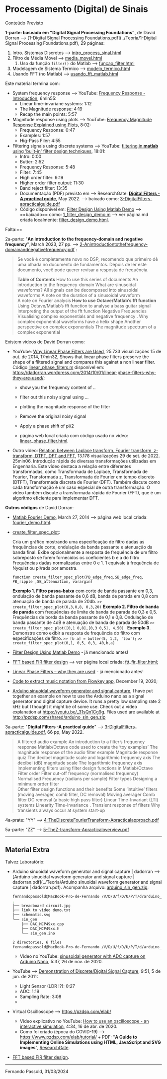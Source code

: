 # Processamento (Digital) de Sinais

Conteúdo Previsto

**1-parte: baseado em "Digital Signal Processing Foundations"**, de David Dorran -->  [1-Digital Signal Processing Foundations.pdf](../Teoria/1-Digital Signal Processing Foundations.pdf), 29 páginas:

1. Intro. Sistemas Discretos -->  [intro_process_sinal.html](intro_process_sinal.html) 
2. Filtro de Média Móvel -->  [media_movel.html](media_movel.html) 
   1. Uso da função `filter()` do Matlab -->  [funcao_filter.html](funcao_filter.html) 
3. Modelagem de Sistema Termico -->  [modelo_termico.html](modelo_termico.html) 
4. Usando FFT (no Matlab) -->  [usando_fft_matlab.html](usando_fft_matlab.html) 

Este material termina com:

* System frequency response --> YouTube: [Frequency Response - Introduction](https://www.youtube.com/watch?v=IhfAA9hZJLM), 6min55:
  * Linear time-invariane systems: 1:12
  * The Magnitude response: 4:19
  * Recap the main points: 5:57
* Magnitude response using plots -->  YouTube: [Frequency Magnitude Response Explained using Plots](https://www.youtube.com/watch?v=YjvEfmjU7GA), 8:02:
  * Frequency Response: 0:47
  * Examples: 1:57
  * Hig-Pass Filer: 4:55
* Filtering signals using discrete systems --> YouTube: [filtering in **matlab** using 'built-in' filter design techniques](https://www.youtube.com/watch?v=vfH5r4cKukg), 18:01:
  * Intro: 0:00
  * Butter: 2:52
  * Frequency Response: 5:48
  * Filter: 7:45
  * High order filter: 9:19
  * Higher order filter output: 11:30
  * Band reject filter: 13:35
  * Documentação (PDF) previsto em --> ResearchGate: [**Digital Filters -A practical guide**](https://www.researchgate.net/publication/360964002_Digital_Filters_-A_practical_guide?channel=doi&linkId=6295f1eb6886635d5cb15d01&showFulltext=true), May 2022. --> baixado como:  [3-DigitalFilters-apracticalguide.pdf](../Teoria/3-DigitalFilters-apracticalguide.pdf) 
  * Código disponível em: [Filter Design Using Matlab Demo](https://dadorran.wordpress.com/2013/10/18/filter-design-using-matlab-demo/) --> ==baixado== como:  [1_filter_design_demo.m](../Teoria/ddorran_codes/1_filter_design_demo.m) --> ver página md criada localmente: [filter_design_demo.html](filter_design_demo.html).

Falta:==

2a-parte: "**An introduction to the frequency-domain and negative frequency**", March 2023, 27 pp.  -->  [2-Anintroductiontothefrequency-domainandnegativefrequency.pdf](../Teoria/2-Anintroductiontothefrequency-domainandnegativefrequency.pdf) :

>  Se você é completamente novo no DSP, recomendo que primeiro dê uma olhada no documento de fundamentos. Depois de ler este documento, você pode querer revisar a resposta de frequência.
>
> **Table of Contents**
> How to use this series of documents 
> An introduction to the frequency-domain 
> 	What are sinusoidal waveforms? 
> 	All signals can be decomposed into sinusoidal waveforms 
> 	A note on the duration of a sinusoidal waveform 	
> 	A note on Fourier analysis
> **How to use Octave/Matlab’s fft function** 
> 	Using Octave/Matlab’s fft function to analyse a bass guitar signal
> 	Interpreting the output of the fft function 
> Negative Frequencies  
> 	Visualising complex exponentials and negative frequency . 
> 	Why complex exponential waveforms have a helix shape 
> 	Another perspective on complex exponentials
> 	The magnitude spectrum of a complex exponential 

Existem videos de David Dorran como:

* YouYube: [Why Linear Phase Filters are Used](https://youtu.be/xPTe7ZWLVhQ?si=qo1QZGCwiW6VpsQx), 25.733 visualizações  15 de out. de 2014, 17min32, Shows that linear phase filters preserve the shape of a filtered signal and compares this against a non linear filter.
  Código [linear_phase_filters.m](linear_phase_filters.m) disponível em: https://dadorran.wordpress.com/2014/10/01/linear-phase-filters-why-they-are-used/:

  * show you the frequency content of ..

  * filter out this noisy signal using ...

  * plotting the magnitude response of the filter

  * Remove the original noisy signal

  * Apply a phase shift of pi/2

  * página web local criada com código usado no video: [linear_phase_filter.html](linear_phase_filter.html).

    
  
* Outro video: [Relation between Laplace transform, Fourier transform, z-transform, DTFT, DFT and FFT](https://www.youtube.com/watch?v=ZxgYLp5ELtI), 13.178 visualizações  29 de set. de 2022. 25min06.
  Introdução rápida de diversas transformações utilizadas em Engenharia. Este vídeo destaca a relação entre diferentes transformadas, como Transformada de Laplace, Transformada de Fourier, Transformada z, Transformada de Fourier em tempo discreto (DTFT), Transformada discreta de Fourier (DFT). Também discute como cada transformação é um caso especial de outra transformação. O vídeo também discute a transformada rápida de Fourier (FFT), que é um algoritmo eficiente para implementar DFT.

**Outros códigos** de David Dorran:

* [Matlab Fourier Demo](https://dadorran.wordpress.com/2014/03/27/matlab-fourier-demo/), March 27, 2014 --> página web local criada: [fourier_demo.html](fourier_demo.html). 

 * [create_filter_spec_plot](https://dadorran.wordpress.com/2013/10/13/create_filter_spec_plot/):

   Cria um gráfico mostrando uma especificação de filtro dadas as frequências de corte, ondulação da banda passante e atenuação da banda final. Exibe opcionalmente a resposta de frequência de um filtro sobreposto se forem fornecidos os coeficientes b e a do filtro
   Frequências dadas normalizadas entre 0 e 1. 1 equivale à frequência de Nyquist ou pi/rads por amostra.

   `function create_filter_spec_plot(PB_edge_freq,SB_edge_freq, PB_ripple ,SB_attenuation, varargin)`

   **Exemplo 1. Filtro passa-baixa** com corte de banda passante em 0,3, ondulação de banda passante de 0,6 dB, banda de parada em 0,8 com atenuação de banda de parada de 20db.
   `>> create_filter_spec_plot(0,3,0,8, 0,3,20)`
   **Exemplo 2. Filtro de banda de parada** com frequências de limite de banda de parada de 0,3 e 0,5. Frequências de borda da banda passante de 0,1 e 0,8. Ondulação de banda passante de 4dB e atenuação de banda de parada de 50dB
   `>> create_filter_spec_plot([0,1 0,8],[0,3 0,5], 4,50) `
   **Exemplo 3**. Demonstre como exibir a resposta de frequência do filtro com especificações de filtro.
   `>> [b a] = butter(5, 1,2, 'low');`
   `>> create_filter_spec_plot(0,1, 0,5, 0,3, 40,b,a)`


* [Filter Design Using Matlab Demo](https://dadorran.wordpress.com/2013/10/18/filter-design-using-matlab-demo/) - já mencionado antes!
* [FFT based FIR filter design](https://dadorran.wordpress.com/2019/07/19/372/) --> ver página local criada: [ftt_fir_filter.html](ftt_fir_filter.html);
* [Linear Phase Filters – why they are used](https://dadorran.wordpress.com/2014/10/01/linear-phase-filters-why-they-are-used/) - já mencionado antes!

 * [Code to extract music notation from Flowkey app](https://dadorran.wordpress.com/2020/12/19/code-to-extract-music-notation-from-keyflow-app/), December 19, 2020;
* [Arduino sinuoidal waveform generator and signal capture](https://dadorran.wordpress.com/2020/12/04/arduino-sinuoidal-waveform-generator-and-signal-capture/), I have put together an example on how to use the Arduino nano as a  signal generator and digital capture device. It runs a pretty low  sampling rate  2 kHz but I thought it might be of some use. Check out a  video explanation at  https://youtu.be/_31sQn1Cg9g. Files used are available at http://pzdsp.com/shared/arduino_sin_gen.zip

3a-parte: "**Digital Filters -A practical guide**" -->  [3-DigitalFilters-apracticalguide.pdf](../Teoria/3-DigitalFilters-apracticalguide.pdf), 66 pp, May 2022.

> A filtered audio example
> An introduction to a filter’s frequency response
> 	Matlab/Octave code used to create the ‘toy examples’
> 	The magnitude response of the audio filter example 
> 	Magnitude response quiz 
> The decibel magnitude scale and logarithmic frequency axis 
> 	The decibel (dB) magnitude scale
> 	The logarithmic frequency axis  
> Implementing filters using filter design functions in Matlab/Octave 
> 	Filter order 
> 	Filter cut-off frequency (normalised frequency) 
> 		Normalised Frequency (radians per sample) 
> 	Filter types 
> 	Designing a minimum order filter  
> 	Other filter design functions and their benefits
> Some ‘intuitive’ filters (moving averager, comb filter, DC removal)
> 	Moving averager 
> 	Comb filter 
> 	DC removal (a basic high pass filter)
> Linear Time-Invariant (LTI) systems
> 	Linearity 
> 	Time-Invariance .
> Transient response of filters 
> 	Why transients always occur at system start-up 



4a-prate: "YY" -->  [4-TheDiscreteFourierTransform-Apracticalapproach.pdf](../Teoria/4-TheDiscreteFourierTransform-Apracticalapproach.pdf) 



5a-parte: "ZZ" -->  [5-TheZ-transform-Apracticaloverview.pdf](../Teoria/5-TheZ-transform-Apracticaloverview.pdf) 



---

## Material Extra

Talvez Laboratório:

* Arduino sinuoidal waveform generator and signal capture | dadorran -->  [Arduino sinuoidal waveform generator and signal capture | dadorran.pdf](../Teoria/Arduino sinuoidal waveform generator and signal capture | dadorran.pdf). Acompanha arquivo:  [arduino_sin_gen.zip](../Teoria/ddorran_codes/arduino_sin_gen.zip):

  ```bash
  fernandopassold@MacBook-Pro-de-Fernando /V/D/U/f/D/U/P/T/d/arduino_sin_gen> tree
  .
  ├── breadboard circuit.jpg
  ├── link to video demo.txt
  ├── schematic.svg
  └── sin_gen
      ├── DAC_MCP49xx.cpp
      ├── DAC_MCP49xx.h
      └── sin_gen.ino
  
  2 directories, 6 files
  fernandopassold@MacBook-Pro-de-Fernando /V/D/U/f/D/U/P/T/d/arduino_sin_gen> 
  ```

  *  Video no YouTube: [sinusoidal generator with ADC capture on Arduino Nano](https://www.youtube.com/watch?v=_31sQn1Cg9g), 5:37,  26 de nov. de 2020.

* YouTube --> [Demonstration of Discrete/Digital Signal Capture](https://www.youtube.com/watch?v=ArEFvrF-sPU), 9:51, 5 de jun. de 2011:

  * Light Sensor (LDR !?): 0:27
  * ADC: 1:19
  * Sampling Rate: 3:08
  * 

* Virtual Oscilloscope --> https://pzdsp.com/elab/

  * Video explicativo no YouTube: [How to use an oscilloscope - an interactive simulation](https://www.youtube.com/watch?v=-LcKO7f-sEk), 4:34, 16 de abr. de 2020.
  * Como foi criado (época do COVID-19) --> https://www.pzdsp.com/elab/tutorial/ + PDF: "**A Guide to Implementing Online Simulations using HTML, JavaScript and SVG images**", [ResearchGate](https://www.researchgate.net/publication/350459302_A_Guide_to_Implementing_Online_Simulations_using_HTML_JavaScript_and_SVG_images?channel=doi&linkId=6061b07f299bf17367780704&showFulltext=true).

* [FFT based FIR filter design](https://dadorran.wordpress.com/2019/07/19/372/).



---

Fernando Passold, 31/03/2024

